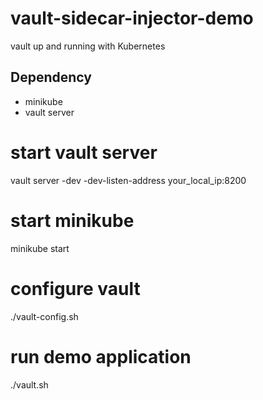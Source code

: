 # vault-sidecar-injector-demo
vault up and running with Kubernetes 

## Dependency
- minikube
- vault server

# start vault server
vault server -dev -dev-listen-address your_local_ip:8200

# start minikube
minikube start



# configure vault
./vault-config.sh

# run demo application

./vault.sh